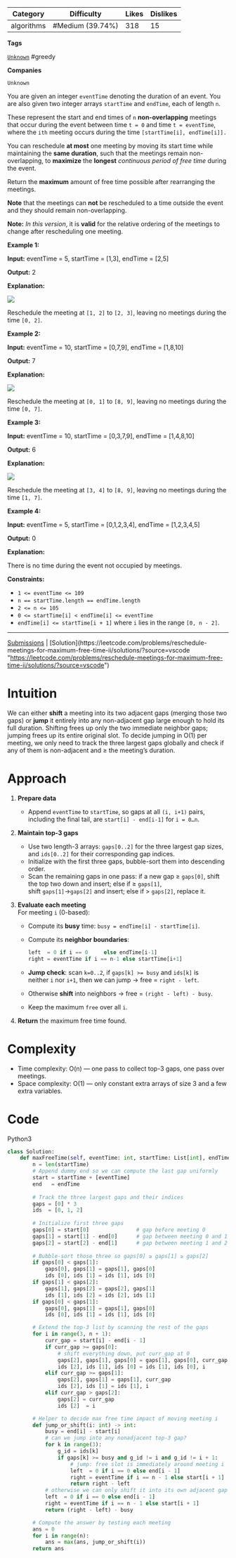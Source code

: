 
| Category   | Difficulty       | Likes | Dislikes |
| ---------- | ---------------- | ----- | -------- |
| algorithms | #Medium (39.74%) | 318   | 15       |

**Tags**

[`Unknown`](https://leetcode.com/tag/Unknown?source=vscode "https://leetcode.com/tag/Unknown?source=vscode") #greedy 

**Companies**

`Unknown`

You are given an integer `eventTime` denoting the duration of an event. You are also given two integer arrays `startTime` and `endTime`, each of length `n`.

These represent the start and end times of `n` **non-overlapping** meetings that occur during the event between time `t = 0` and time `t = eventTime`, where the `ith` meeting occurs during the time `[startTime[i], endTime[i]].`

You can reschedule **at most** one meeting by moving its start time while maintaining the **same duration**, such that the meetings remain non-overlapping, to **maximize** the **longest** _continuous period of free time_ during the event.

Return the **maximum** amount of free time possible after rearranging the meetings.

**Note** that the meetings can **not** be rescheduled to a time outside the event and they should remain non-overlapping.

**Note:** _In this version_, it is **valid** for the relative ordering of the meetings to change after rescheduling one meeting.

**Example 1:**

**Input:** eventTime = 5, startTime = [1,3], endTime = [2,5]

**Output:** 2

**Explanation:**

![](https://assets.leetcode.com/uploads/2024/12/22/example0_rescheduled.png)

Reschedule the meeting at `[1, 2]` to `[2, 3]`, leaving no meetings during the time `[0, 2]`.

**Example 2:**

**Input:** eventTime = 10, startTime = [0,7,9], endTime = [1,8,10]

**Output:** 7

**Explanation:**

![](https://assets.leetcode.com/uploads/2024/12/22/rescheduled_example0.png)

Reschedule the meeting at `[0, 1]` to `[8, 9]`, leaving no meetings during the time `[0, 7]`.

**Example 3:**

**Input:** eventTime = 10, startTime = [0,3,7,9], endTime = [1,4,8,10]

**Output:** 6

**Explanation:**

**![](https://assets.leetcode.com/uploads/2025/01/28/image3.png)**

Reschedule the meeting at `[3, 4]` to `[8, 9]`, leaving no meetings during the time `[1, 7]`.

**Example 4:**

**Input:** eventTime = 5, startTime = [0,1,2,3,4], endTime = [1,2,3,4,5]

**Output:** 0

**Explanation:**

There is no time during the event not occupied by meetings.

**Constraints:**

- `1 <= eventTime <= 109`
- `n == startTime.length == endTime.length`
- `2 <= n <= 105`
- `0 <= startTime[i] < endTime[i] <= eventTime`
- `endTime[i] <= startTime[i + 1]` where `i` lies in the range `[0, n - 2]`.

---

[Submissions](https://leetcode.com/problems/reschedule-meetings-for-maximum-free-time-ii/submissions/?source=vscode "https://leetcode.com/problems/reschedule-meetings-for-maximum-free-time-ii/submissions/?source=vscode") | [Solution](https://leetcode.com/problems/reschedule-meetings-for-maximum-free-time-ii/solutions/?source=vscode "https://leetcode.com/problems/reschedule-meetings-for-maximum-free-time-ii/solutions/?source=vscode")


# Intuition

We can either **shift** a meeting into its two adjacent gaps (merging those two gaps) or **jump** it entirely into any non-adjacent gap large enough to hold its full duration. Shifting frees up only the two immediate neighbor gaps; jumping frees up its entire original slot. To decide jumping in O(1) per meeting, we only need to track the three largest gaps globally and check if any of them is non-adjacent and ≥ the meeting’s duration.

# Approach

1. **Prepare data**
    
    - Append `eventTime` to `startTime`, so gaps at all `(i, i+1)` pairs, including the final tail, are `start[i] - end[i-1]` for `i = 0…n`.
2. **Maintain top-3 gaps**
    
    - Use two length-3 arrays: `gaps[0..2]` for the three largest gap sizes, and `ids[0..2]` for their corresponding gap indices.
    - Initialize with the first three gaps, bubble-sort them into descending order.
    - Scan the remaining gaps in one pass: if a new gap ≥ `gaps[0]`, shift the top two down and insert; else if ≥ `gaps[1]`, shift `gaps[1]`→`gaps[2]` and insert; else if > `gaps[2]`, replace it.
3. **Evaluate each meeting**  
    For meeting `i` (0-based):
    
    - Compute its **busy** time: `busy = endTime[i] - startTime[i]`.
    - Compute its **neighbor boundaries**:
        
        ```python
        left  = 0 if i == 0     else endTime[i-1]
        right = eventTime if i == n-1 else startTime[i+1]
        ```
        
    - **Jump check**: scan `k=0..2`, if `gaps[k] >= busy` and `ids[k]` is neither `i` nor `i+1`, then we can jump → free = `right - left`.
    - Otherwise **shift** into neighbors → free = `(right - left) - busy`.
    - Keep the maximum `free` over all `i`.
4. **Return** the maximum free time found.
    

# Complexity

- Time complexity: O(n) — one pass to collect top-3 gaps, one pass over meetings.
- Space complexity: O(1) — only constant extra arrays of size 3 and a few extra variables.

# Code

Python3

```python
class Solution:
    def maxFreeTime(self, eventTime: int, startTime: List[int], endTime: List[int]) -> int:
        n = len(startTime)
        # Append dummy end so we can compute the last gap uniformly
        start = startTime + [eventTime]
        end   = endTime
        
        # Track the three largest gaps and their indices
        gaps = [0] * 3
        ids  = [0, 1, 2]
        
        # Initialize first three gaps
        gaps[0] = start[0]               # gap before meeting 0
        gaps[1] = start[1] - end[0]      # gap between meeting 0 and 1
        gaps[2] = start[2] - end[1]      # gap between meeting 1 and 2
        
        # Bubble‐sort those three so gaps[0] ≥ gaps[1] ≥ gaps[2]
        if gaps[0] < gaps[1]:
            gaps[0], gaps[1] = gaps[1], gaps[0]
            ids [0], ids [1] = ids [1], ids [0]
        if gaps[1] < gaps[2]:
            gaps[1], gaps[2] = gaps[2], gaps[1]
            ids [1], ids [2] = ids [2], ids [1]
        if gaps[0] < gaps[1]:
            gaps[0], gaps[1] = gaps[1], gaps[0]
            ids [0], ids [1] = ids [1], ids [0]

        # Extend the top‐3 list by scanning the rest of the gaps
        for i in range(3, n + 1):
            curr_gap = start[i] - end[i - 1]
            if curr_gap >= gaps[0]:
                # shift everything down, put curr_gap at 0
                gaps[2], gaps[1], gaps[0] = gaps[1], gaps[0], curr_gap
                ids [2], ids [1], ids [0] = ids [1], ids [0], i
            elif curr_gap >= gaps[1]:
                gaps[2], gaps[1] = gaps[1], curr_gap
                ids [2], ids [1] = ids [1], i
            elif curr_gap > gaps[2]:
                gaps[2] = curr_gap
                ids [2]  = i

        # Helper to decide max free time impact of moving meeting i
        def jump_or_shift(i: int) -> int:
            busy = end[i] - start[i]
            # can we jump into any nonadjacent top-3 gap?
            for k in range(3):
                g_id = ids[k]
                if gaps[k] >= busy and g_id != i and g_id != i + 1:
                    # jump: free slot is immediately around meeting i
                    left  = 0 if i == 0 else end[i - 1]
                    right = eventTime if i == n - 1 else start[i + 1]
                    return right - left
            # otherwise we can only shift it into its own adjacent gap
            left  = 0 if i == 0 else end[i - 1]
            right = eventTime if i == n - 1 else start[i + 1]
            return (right - left) - busy

        # Compute the answer by testing each meeting
        ans = 0
        for i in range(n):
            ans = max(ans, jump_or_shift(i))
        return ans
```
